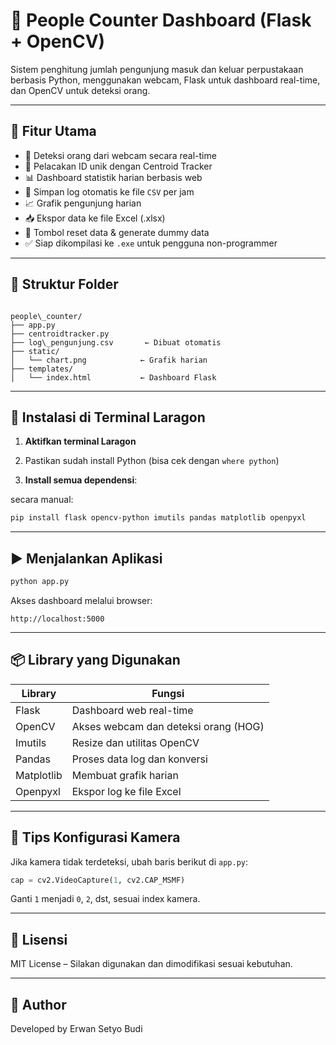 # 👣 People Counter Dashboard (Flask + OpenCV)

Sistem penghitung jumlah pengunjung masuk dan keluar perpustakaan berbasis Python, menggunakan webcam, Flask untuk dashboard real-time, dan OpenCV untuk deteksi orang.

---

## 🎥 Fitur Utama

- 📸 Deteksi orang dari webcam secara real-time
- 🧠 Pelacakan ID unik dengan Centroid Tracker
- 📊 Dashboard statistik harian berbasis web
- 🧾 Simpan log otomatis ke file `CSV` per jam
- 📈 Grafik pengunjung harian
- 📥 Ekspor data ke file Excel (.xlsx)
- 🔄 Tombol reset data & generate dummy data
- ✅ Siap dikompilasi ke `.exe` untuk pengguna non-programmer

---

## 🧱 Struktur Folder

```

people\_counter/
├── app.py
├── centroidtracker.py
├── log\_pengunjung.csv       ← Dibuat otomatis
├── static/
│   └── chart.png            ← Grafik harian
├── templates/
│   └── index.html           ← Dashboard Flask

````

---

## 🧰 Instalasi di Terminal Laragon

1. **Aktifkan terminal Laragon**
2. Pastikan sudah install Python (bisa cek dengan `where python`)

4. **Install semua dependensi**:

secara manual:

```bash
pip install flask opencv-python imutils pandas matplotlib openpyxl
```

---

## ▶️ Menjalankan Aplikasi

```bash
python app.py
```

Akses dashboard melalui browser:

```
http://localhost:5000
```

---

## 📦 Library yang Digunakan

| Library    | Fungsi                               |
| ---------- | ------------------------------------ |
| Flask      | Dashboard web real-time              |
| OpenCV     | Akses webcam dan deteksi orang (HOG) |
| Imutils    | Resize dan utilitas OpenCV           |
| Pandas     | Proses data log dan konversi         |
| Matplotlib | Membuat grafik harian                |
| Openpyxl   | Ekspor log ke file Excel             |

---

## 🔧 Tips Konfigurasi Kamera

Jika kamera tidak terdeteksi, ubah baris berikut di `app.py`:

```python
cap = cv2.VideoCapture(1, cv2.CAP_MSMF)
```

Ganti `1` menjadi `0`, `2`, dst, sesuai index kamera.

---

## 📄 Lisensi

MIT License – Silakan digunakan dan dimodifikasi sesuai kebutuhan.

---

## 👤 Author

Developed by Erwan Setyo Budi
